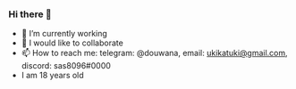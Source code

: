 ### Hi there 👋

<!--
**ukizet/ukizet** is a ✨ _special_ ✨ repository because its `README.md` (this file) appears on your GitHub profile.

Here are some ideas to get you started:

- 🔭 I’m currently working on ...
- 🌱 I’m currently learning ...
- 👯 I’m looking to collaborate on ...
- 🤔 I’m looking for help with ...
- 💬 Ask me about ...
- 📫 How to reach me: ...
- 😄 Pronouns: ...
- ⚡ Fun fact: ...
-->
- 🔭 I’m currently working 
- 👯 I would like to collaborate
- 📫 How to reach me: telegram: @douwana, email: ukikatuki@gmail.com, discord: sas8096#0000
- I am 18 years old
